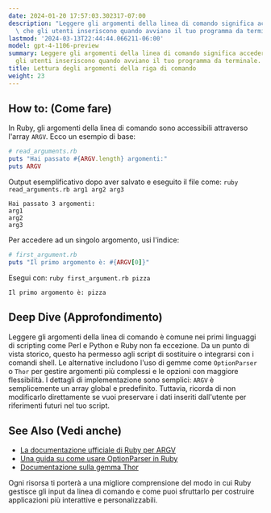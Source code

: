 ```yaml
---
date: 2024-01-20 17:57:03.302317-07:00
description: "Leggere gli argomenti della linea di comando significa accedere ai dati\
  \ che gli utenti inseriscono quando avviano il tuo programma da terminale. I\u2026"
lastmod: '2024-03-13T22:44:44.066211-06:00'
model: gpt-4-1106-preview
summary: Leggere gli argomenti della linea di comando significa accedere ai dati che
  gli utenti inseriscono quando avviano il tuo programma da terminale.
title: Lettura degli argomenti della riga di comando
weight: 23
---
```


## How to: (Come fare)
In Ruby, gli argomenti della linea di comando sono accessibili attraverso l'array `ARGV`. Ecco un esempio di base:

```Ruby
# read_arguments.rb
puts "Hai passato #{ARGV.length} argomenti:"
puts ARGV
```

Output esemplificativo dopo aver salvato e eseguito il file come: `ruby read_arguments.rb arg1 arg2 arg3`

```
Hai passato 3 argomenti:
arg1
arg2
arg3
```

Per accedere ad un singolo argomento, usi l'indice:

```Ruby
# first_argument.rb
puts "Il primo argomento è: #{ARGV[0]}"
```

Esegui con: `ruby first_argument.rb pizza`

```
Il primo argomento è: pizza
```

## Deep Dive (Approfondimento)
Leggere gli argomenti della linea di comando è comune nei primi linguaggi di scripting come Perl e Python e Ruby non fa eccezione. Da un punto di vista storico, questo ha permesso agli script di sostituire o integrarsi con i comandi shell. Le alternative includono l'uso di gemme come `OptionParser` o `Thor` per gestire argomenti più complessi e le opzioni con maggiore flessibilità. I dettagli di implementazione sono semplici: `ARGV` è semplicemente un array global e predefinito. Tuttavia, ricorda di non modificarlo direttamente se vuoi preservare i dati inseriti dall'utente per riferimenti futuri nel tuo script.

## See Also (Vedi anche)
- [La documentazione ufficiale di Ruby per ARGV](https://ruby-doc.org/core-2.7.0/ARGF.html)
- [Una guida su come usare OptionParser in Ruby](https://www.rubyguides.com/2018/12/ruby-argv/)
- [Documentazione sulla gemma Thor](http://whatisthor.com/)

Ogni risorsa ti porterà a una migliore comprensione del modo in cui Ruby gestisce gli input da linea di comando e come puoi sfruttarlo per costruire applicazioni più interattive e personalizzabili.
